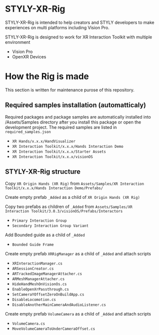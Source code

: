 # STYLY-XR-Rig

STYLY-XR-Rig is intended to help creators and STYLY developers to make experiences on multi platforms including Vision Pro.   

STYLY-XR-Rig is designed to work for XR Interaction Toolkit with multiple environment
- Vision Pro
- OpenXR Devices

# How the Rig is made
This section is written for maintenance purose of this repository.

## Required samples installation (automatticaly)
Required packages and package samples are automatically installed into /Assets/Samples directory after you install this package or open the development project.
The required samples are listed in `required_samples.json`

- `XR Hands/x.x.x/HandVisualizer`
- `XR Interaction Toolkit/x.x.x/Hands Interaction Demo`
- `XR Interaction Toolkit/x.x.x/Starter Assets`
- `XR Interaction Toolkit/x.x.x/visionOS`

## STYLY-XR-Rig structure
Copy `XR Origin Hands (XR Rig)` from `Assets/Samples/XR Interaction Toolkit/x.x.x/Hands Interaction Demo/Prefabs/`

Create empty prefab `_Added` as a child of `XR Origin Hands (XR Rig)`  

Copy two prefabs as children of `_Added` from `Assets/Samples/XR Interaction Toolkit/3.0.3/visionOS/Prefabs/Interactors`
- `Primary Interaction Group`
- `Secondary Interaction Group Variant`

Add Bounded guide as a child of `_Added`
- `Bounded Guide Frame`

Create empty prefab `XRRigManager` as a child of `_Added` and attach scripts
- `XRInteractionManager.cs`
- `ARSessionCreator.cs`
- `ARTrackedImageManagerAttacher.cs`
- `ARMeshManagerAttacher.cs`
- `HideHandMeshOnVisionOs.cs`
- `EnableOpenXrPassthrough.cs`
- `SetCameraYOffsetZeroOnBuildApp.cs`
- `DisableLocomotion.cs`
- `DisableAnotherMainCameraAndAudioListener.cs`

Create empty prefab `VolumeCamera` as a child of `_Added` and attach scripts
- `VolumeCamera.cs`
- `MoveVolumeCameraToUnderCameraOffset.cs`



